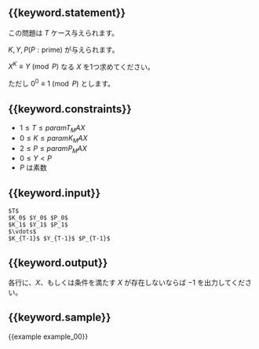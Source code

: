 ## {{keyword.statement}}
この問題は $T$ ケース与えられます。

$K, Y, P(P: \textrm{prime})$ が与えられます。

$X^K \equiv Y \pmod{P}$ なる $X$ を1つ求めてください。

ただし $0^0\equiv 1 \pmod{P}$ とします。

## {{keyword.constraints}}

- $1 \leq T \leq {{param T_MAX}}$
- $0 \leq K \leq {{param K_MAX}}$
- $2 \leq P \leq {{param P_MAX}}$
- $0 \leq Y  < P$
- $P$ は素数

## {{keyword.input}}

```
$T$
$K_0$ $Y_0$ $P_0$
$K_1$ $Y_1$ $P_1$
$\vdots$
$K_{T-1}$ $Y_{T-1}$ $P_{T-1}$
```

## {{keyword.output}}

各行に、$X$、もしくは条件を満たす $X$ が存在しないならば $-1$ を出力してください。

## {{keyword.sample}}

{{example example_00}}
